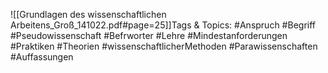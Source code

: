 
![[Grundlagen des wissenschaftlichen Arbeitens_Groß_141022.pdf#page=25]]Tags & Topics:
   #Anspruch
   #Begriff
   #Pseudowissenschaft
   #Befrworter
   #Lehre
   #Mindestanforderungen
   #Praktiken
   #Theorien
   #wissenschaftlicherMethoden
   #Parawissenschaften
   #Auffassungen